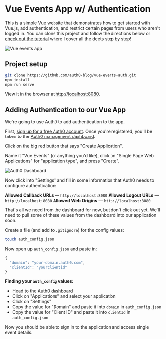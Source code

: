# Vue Events App w/ Authentication

This is a simple Vue website that demonstrates how to get started with Vue.js, add authentication, and restrict certain pages from users who aren't logged in. You can clone this project and follow the directions below or [check out the tutorial](https://auth0.com/blog/beginner-vuejs-tutorial-with-user-login/) where I cover all the deets step by step!

![Vue events app](https://cdn.auth0.com/blog/vue-meetup/vue-event-app-home.png)

## Project setup

```bash
git clone https://github.com/auth0-blog/vue-events-auth.git
npm install
npm run serve
```

View it in the browser at [http://localhost:8080](http://localhost:8080).

## Adding Authentication to our Vue App

We're going to use Auth0 to add authentication to the app.

First, [sign up for a free Auth0 account](https://auth0.com/signup). Once you're registered, you'll be taken to the [Auth0 management dashboard](https://manage.auth0.com/dashboard/).

Click on the big red button that says "Create Application". 

Name it "Vue Events" (or anything you'd like), click on "Single Page Web Applications" for "application type", and press "Create".

![Auth0 Dashboard](https://cdn.auth0.com/blog/vue-meetup/auth0-create-app.png)

Now click into "Settings" and fill in some information that Auth0 needs to configure authentication:

**Allowed Callback URLs** &mdash; `http://localhost:8080`
**Allowed Logout URLs** &mdash; `http://localhost:8080`
**Allowed Web Origins** &mdash; `http://localhost:8080`

That's all we need from the dashboard for now, but don't click out yet. We'll need to pull some of these values from the dashboard into our application soon.

Create a file (and add to `.gitignore`) for the config values:

```bash
touch auth_config.json
```

Now open up `auth_config.json` and paste in:

```js
{
  "domain": "your-domain.auth0.com",
  "clientId": "yourclientid"
}
```

**Finding your `auth_config` values:**

* Head to the [Auth0 dashboard](https://manage.auth0.com/dashboard)
* Click on "Applications" and select your application
* Click on "Settings"
* Copy the value for "Domain" and paste it into `domain` in `auth_config.json`
* Copy the value for "Client ID" and paste it into `clientId` in `auth_config.json`

Now you should be able to sign in to the application and access single event details.

